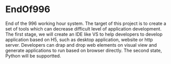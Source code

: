 # EndOf996
End of the 996 working hour system.
The target of this project is to create a set of tools which can decrease difficult level of application development.
The first stage, we will create an IDE like VS to help developers to develop application based on H5, such as desktop application, website or http server.
  Developers can drap and drop web elements on visual view and generate applications to run based on browser directly.
The second state, Python will be supportted.
